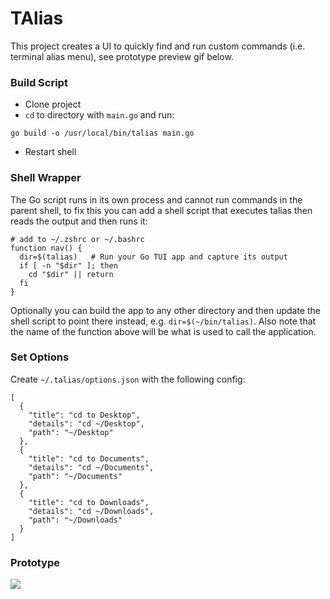 # TAlias

This project creates a UI to quickly find and run custom commands (i.e. terminal alias menu), see prototype preview gif below.

### Build Script
- Clone project
- `cd` to directory with `main.go` and run:
```
go build -o /usr/local/bin/talias main.go
```
- Restart shell

### Shell Wrapper

The Go script runs in its own process and cannot run commands in the parent shell, to fix this you can add a shell script that executes talias then reads the output and then runs it:

```
# add to ~/.zshrc or ~/.bashrc
function nav() {
  dir=$(talias)   # Run your Go TUI app and capture its output
  if [ -n "$dir" ]; then
    cd "$dir" || return
  fi
}
```

Optionally you can build the app to any other directory and then update the shell script to point there instead, e.g. `dir=$(~/bin/talias)`. Also note that the name of the function above will be what is used to call the application.

### Set Options

Create `~/.talias/options.json` with the following config:

```
[
  {
    "title": "cd to Desktop",
    "details": "cd ~/Desktop",
    "path": "~/Desktop"
  },
  {
    "title": "cd to Documents",
    "details": "cd ~/Documents",
    "path": "~/Documents"
  },
  {
    "title": "cd to Downloads",
    "details": "cd ~/Downloads",
    "path": "~/Downloads"
  }
]
```

### Prototype

![](https://github.com/user-attachments/assets/04f1f0b0-1535-41b2-88c0-a11512eace22)


